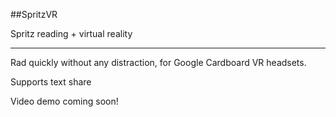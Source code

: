 ##SpritzVR

Spritz reading + virtual reality

---

Rad quickly without any distraction, for Google Cardboard VR headsets.

Supports text share

Video demo coming soon!